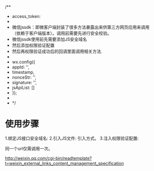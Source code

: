 /**
 * access_token: 
 * 
 * 微信jssdk：即微客户端封装了很多方法暴露出来供第三方网页应用来调用（依赖于客户端版本）。调用前需要先进行安全校验。
 * 微信jssdk使用前先需要添加JS安全域名
 * 然后添加权限验证配置
 * 然后再权限验证成功后的回调里面调用相关方法.
 * 
 * wx.config({
 *  appId: '',
 *  timestamp,
 *  nonceStr: '',
 *  signature: '',
 *  jsApiList: []
 * });
 * 
 * */ 

# 使用步骤
1.绑定JS接口安全域名:
2.引入JS文件: 引入方式。
3.注入权限验证配置:

同一个url仅需调用一次。

http://weixin.qq.com/cgi-bin/readtemplate?t=weixin_external_links_content_management_specification